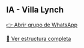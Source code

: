 ## IA - Villa Lynch

[👉 Abrir grupo de WhatsApp](https://xtnpaez.github.io/iavillalynch/chat/gwa)

[🧠 Ver estructura completa](https://xtnpaez.github.io/iavillalynch/chat/estructura_de_prompts)